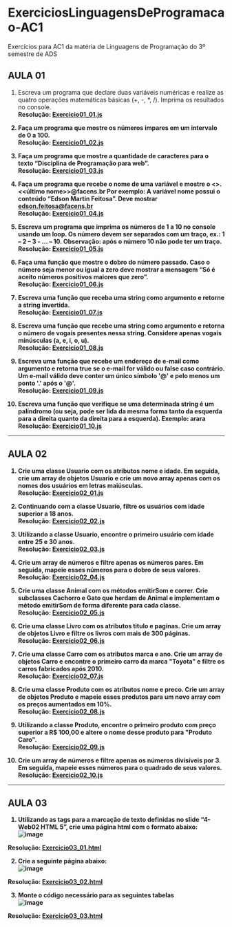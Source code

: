 # ExerciciosLinguagensDeProgramacao-AC1
Exercícios para AC1 da matéria de Linguagens de Programação do 3º semestre de ADS

## AULA 01

1. Escreva um programa que declare duas variáveis numéricas e realize as quatro
operações matemáticas básicas (+, -, *, /). Imprima os resultados no console.<br>
<b> Resolução: [Exercicio01_01.js](Aula01/Exercicio01_01.js)<b>

2. Faça um programa que mostre os números impares em um intervalo de 0 a 100. <br>
<b> Resolução: [Exercicio01_02.js](Aula01/Exercicio01_02.js)<b>

3. Faça um programa que mostre a quantidade de caracteres para o texto “Disciplina de
Programação para web”. <br>
<b> Resolução: [Exercicio01_03.js](Aula01/Exercicio01_03.js)<b>

4. Faça um programa que recebe o nome de uma variável e mostre o
<<primeiro>>.<<último nome>>@facens.br
Por exemplo:
A variável nome possui o conteúdo “Edson Martin Feitosa”.
Deve mostrar edson.feitosa@facens.br <br>
<b> Resolução: [Exercicio01_04.js](Aula01/Exercicio01_04.js)<b>

5. Escreva um programa que imprima os números de 1 a 10 no console usando um loop.
Os número devem ser separados com um traço, ex.: 1 – 2 – 3 - ... – 10. Observação:
após o número 10 não pode ter um traço. <br>
<b> Resolução: [Exercicio01_05.js](Aula01/Exercicio01_05.js)<b>

6. Faça uma função que mostre o dobro do número passado. Caso o número seja menor
ou igual a zero deve mostrar a mensagem “Só é aceito números positivos maiores que
zero”. <br>
<b> Resolução: [Exercicio01_06.js](Aula01/Exercicio01_06.js)<b>


7. Escreva uma função que receba uma string como argumento e retorne a string
invertida. <br>
<b> Resolução: [Exercicio01_07.js](Aula01/Exercicio01_07.js)<b>

8. Escreva uma função que recebe uma string como argumento e retorna o número de
vogais presentes nessa string. Considere apenas vogais minúsculas (a, e, i, o, u). <br>
<b> Resolução: [Exercicio01_08.js](Aula01/Exercicio01_08.js)<b>

9. Escreva uma função que recebe um endereço de e-mail como argumento e retorna
true se o e-mail for válido ou false caso contrário. Um e-mail válido deve conter um
único símbolo '@' e pelo menos um ponto '.' após o '@'. <br>
<b> Resolução: [Exercicio01_09.js](Aula01/Exercicio01_09.js)<b>

10. Escreva uma função que verifique se uma determinada string é um palíndromo (ou
seja, pode ser lida da mesma forma tanto da esquerda para a direita quanto da direita
para a esquerda).
Exemplo: arara <br>
<b> Resolução: [Exercicio01_10.js](Aula01/Exercicio01_10.js)<b>

---
## AULA 02

1. Crie uma classe Usuario com os atributos nome e idade. Em seguida, crie um array de
objetos Usuario e crie um novo array apenas com os nomes dos usuários em letras
maiúsculas. <br>
<b> Resolução: [Exercicio02_01.js](Aula02/Exercicio02_01.js)<b>

2. Continuando com a classe Usuario, filtre os usuários com idade superior a 18 anos. <br>
<b> Resolução: [Exercicio02_02.js](Aula02/Exercicio02_02.js)<b>

3. Utilizando a classe Usuario, encontre o primeiro usuário com idade entre 25 e 30 anos. <br>
<b> Resolução: [Exercicio02_03.js](Aula02/Exercicio02_03.js)<b>

4. Crie um array de números e filtre apenas os números pares. Em seguida, mapeie esses
números para o dobro de seus valores. <br>
<b> Resolução: [Exercicio02_04.js](Aula02/Exercicio02_04.js)<b>

5. Crie uma classe Animal com os métodos emitirSom e correr. Crie subclasses Cachorro
e Gato que herdam de Animal e implementam o método emitirSom de forma
diferente para cada classe. <br>
<b> Resolução: [Exercicio02_05.js](Aula02/Exercicio02_05.js)<b>

6. Crie uma classe Livro com os atributos titulo e paginas. Crie um array de objetos Livro
e filtre os livros com mais de 300 páginas. <br>
<b> Resolução: [Exercicio02_06.js](Aula02/Exercicio02_06.js)<b>

7. Crie uma classe Carro com os atributos marca e ano. Crie um array de objetos Carro e
encontre o primeiro carro da marca "Toyota" e filtre os carros fabricados após 2010. <br>
<b> Resolução: [Exercicio02_07.js](Aula02/Exercicio02_07.js)<b>

8. Crie uma classe Produto com os atributos nome e preco. Crie um array de objetos
Produto e mapeie esses produtos para um novo array com os preços aumentados em
10%. <br>
<b> Resolução: [Exercicio02_08.js](Aula02/Exercicio02_08.js)<b>

9. Utilizando a classe Produto, encontre o primeiro produto com preço superior a R$
100,00 e altere o nome desse produto para "Produto Caro". <br>
<b> Resolução: [Exercicio02_09.js](Aula02/Exercicio02_09.js)<b>

10. Crie um array de números e filtre apenas os números divisíveis por 3. Em seguida,
mapeie esses números para o quadrado de seus valores. <br>
<b> Resolução: [Exercicio02_10.js](Aula02/Exercicio02_10.js)<b>

---
## AULA 03

1. Utilizando as tags para a marcação de texto definidas no slide “4- Web02 HTML 5”, crie uma
página html com o formato abaixo: <br>
![image](https://github.com/YasminBrazASilva/ExerciciosLinguagensDeProgramacao-AC1/assets/141586083/07ef2563-6500-4b57-bef8-27e03dabbc8a)

<b> Resolução: [Exercicio03_01.html](Aula03/Exercicio03_01.html)<b>

2. Crie a seguinte página abaixo: <br>
![image](https://github.com/YasminBrazASilva/ExerciciosLinguagensDeProgramacao-AC1/assets/141586083/552c6888-cdf2-4d09-a117-04623926861b)

<b> Resolução: [Exercicio03_02.html](Aula03/Exercicio03_02.html)<b>

3. Monte o código necessário para as seguintes tabelas <br>
![image](https://github.com/YasminBrazASilva/ExerciciosLinguagensDeProgramacao-AC1/assets/141586083/bca7b90c-2ae5-4e52-a402-1ed120dd8d59)

<b> Resolução: [Exercicio03_03.html](Aula03/Exercicio03_03.html)<b>
